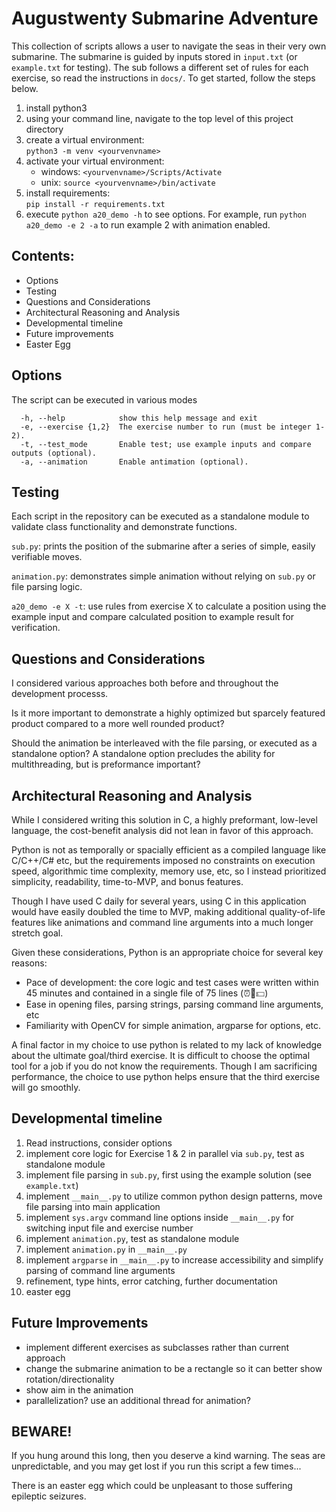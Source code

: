 # Augustwenty Submarine Adventure

This collection of scripts allows a user to navigate the seas in their very own submarine. The submarine is guided by inputs stored in ```input.txt``` (or ```example.txt``` for testing). The sub follows a different set of rules for each exercise, so read the instructions in ```docs/```. To get started, follow the steps below.

1. install python3
2. using your command line, navigate to the top level of this project directory
3. create a virtual environment:  
```python3 -m venv <yourvenvname>```
4. activate your virtual environment:
    - windows:  ```<yourvenvname>/Scripts/Activate```
    - unix:  ```source <yourvenvname>/bin/activate```
4. install requirements:  
```pip install -r requirements.txt```
5. execute ```python a20_demo -h``` to see options. For example, run ```python a20_demo -e 2 -a``` to run example 2 with animation enabled.

## Contents:
- Options
- Testing
- Questions and Considerations
- Architectural Reasoning and Analysis
- Developmental timeline
- Future improvements
- Easter Egg

## Options
The script can be executed in various modes
```
  -h, --help            show this help message and exit
  -e, --exercise {1,2}  The exercise number to run (must be integer 1-2).
  -t, --test_mode       Enable test; use example inputs and compare outputs (optional).
  -a, --animation       Enable antimation (optional).
```

## Testing
Each script in the repository can be executed as a standalone module to validate class functionality and demonstrate functions.

```sub.py```: prints the position of the submarine after a series of simple, easily verifiable moves.  

```animation.py```: demonstrates simple animation without relying on ```sub.py``` or file parsing logic.  

```a20_demo -e X -t```: use rules from exercise X to calculate a position using the example input and compare calculated position to example result for verification.

## Questions and Considerations
I considered various approaches both before and throughout the development processs.

Is it more important to demonstrate a highly optimized but sparcely featured product compared to a more well rounded product?

Should the animation be interleaved with the file parsing, or executed as a standalone option? A standalone option precludes the ability for multithreading, but is preformance important?

## Architectural Reasoning and Analysis

While I considered writing this solution in C, a highly preformant, low-level language, the cost-benefit analysis did not lean in favor of this approach. 

Python is not as temporally or spacially efficient as a compiled language like C/C++/C# etc, but the requirements imposed no constraints on execution speed, algorithmic time complexity, memory use, etc, so I instead prioritized simplicity, readability, time-to-MVP, and bonus features.

Though I have used C daily for several years, using C in this application would have easily doubled the time to MVP, making additional quality-of-life features like animations and command line arguments into a much longer stretch goal.

Given these considerations, Python is an appropriate choice for several key reasons:
- Pace of development: the core logic and test cases were written within 45 minutes and contained in a single file of 75 lines (⏰🟰💵)
- Ease in opening files, parsing strings, parsing command line arguments, etc
- Familiarity with OpenCV for simple animation, argparse for options, etc.

A final factor in my choice to use python is related to my lack of knowledge about the ultimate goal/third exercise. It is difficult to choose the optimal tool for a job if you do not know the requirements. Though I am sacrificing performance, the choice to use python helps ensure that the third exercise will go smoothly.

## Developmental timeline
1. Read instructions, consider options
2. implement core logic for Exercise 1 & 2 in parallel via ```sub.py```, test as standalone module
3. implement file parsing in ```sub.py```, first using the example solution (see ```example.txt```)
3. implement ```__main__.py``` to utilize common python design patterns, move file parsing into main application
4. implement  ```sys.argv``` command line options inside ```__main__.py``` for switching input file and exercise number 
5. implement ```animation.py```, test as standalone module
6. implement ```animation.py``` in ```__main__.py```
7. implement ```argparse``` in ```__main__.py``` to increase accessibility and simplify parsing of command line arguments
8. refinement, type hints, error catching, further documentation
9. easter egg 

## Future Improvements
- implement different exercises as subclasses rather than current approach
- change the submarine animation to be a rectangle so it can better show rotation/directionality
- show aim in the animation
- parallelization? use an additional thread for animation?

## BEWARE! 
If you hung around this long, then you deserve a kind warning. The seas are unpredictable, and you may get lost if you run this script a few times...

There is an easter egg which could be unpleasant to those suffering epileptic seizures.